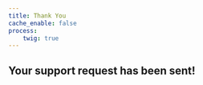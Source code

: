 ```yaml
---
title: Thank You
cache_enable: false
process:
    twig: true
---
```


## Your support request has been sent!
